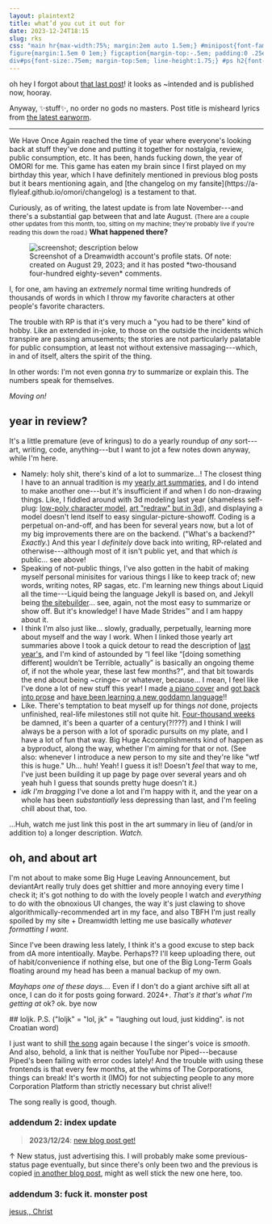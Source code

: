 ```yaml
---
layout: plaintext2
title: what’d you cut it out for
date: 2023-12-24T18:15
slug: rks
css: "main hr{max-width:75%; margin:2em auto 1.5em;} #minipost{font-family:cambria,georgia,serif; line-height:1.5; font-size:.9em;} #minipost a,#ps a{text-decoration-thickness:.15em;} @media (prefers-color-scheme:dark){#minipost a,#ps a{text-decoration-thickness:.1em; text-decoration-color:#808080;}}
figure{margin:1.5em 0 1em;} figcaption{margin-top:-.5em; padding:0 .25em; font-family:'segoe ui',sans-serif;} q{font-family:verdana,sans-serif; font-size:.8em; font-style:italic;}
div#ps{font-size:.75em; margin-top:5em; line-height:1.75;} #ps h2{font-size:1.25em; margin-bottom:.25em;} #ps h3{font-size:1.15em; margin-top:1.5em;} #ps blockquote p{font-size:1em;}"
---
```

oh hey I forgot about [that last post]({{site.url}}/blog/quickone)! it looks as ~intended and is published now, hooray.

Anyway, ✨stuff✨, no order no gods no masters. Post title is misheard lyrics from [the latest earworm](https://www.azlyrics.com/lyrics/rainbowkittensurprise/devillikeme.html).
<!--more-->

----

<div id="minipost" markdown="1">
We Have Once Again reached the time of year where everyone's looking back at stuff they've done and putting it together for nostalgia, review, public consumption, etc. It has been, hands fucking down, the year of <i style="text-transform:uppercase;font-style:normal;">Omori</i> for me. This game has eaten my brain since I first played on my birthday this year, which I have definitely mentioned in previous blog posts but it bears mentioning again, and [the changelog on my fansite](https://a-flyleaf.github.io/omori/changelog) is a testament to that.

Curiously, as of writing, the latest update is from late November---and there's a substantial gap between that and late August. <small>(There are a couple other updates from this month, too, sitting on my machine; they're probably live if you're reading this down the road.)</small> <b>What happened there?</b>

<figure><img src="{{site.url}}/assets/blog/girlhelp.png" alt="screenshot; description below">
<figcaption markdown="1">
Screenshot of a Dreamwidth account's profile stats. Of note: created on August 29, 2023; and it has posted *two-thousand four-hundred eighty-seven* comments.
</figcaption></figure>

I, for one, am having an *extremely* normal time writing hundreds of thousands of words in which I throw my favorite characters at other people's favorite characters.

The trouble with RP is that it's very much a "you had to be there" kind of hobby. Like an extended in-joke, to those on the outside the incidents which transpire are passing amusements; the stories are not particularly palatable for public consumption, at least not without extensive massaging---which, in and of itself, alters the spirit of the thing.

In other words: I'm not even gonna *try* to summarize or explain this. The numbers speak for themselves.

<i>Moving on!</i>

## year in review?
It's a little premature (eve of kringus) to do a yearly roundup of *any* sort---art, writing, code, anything---but I want to jot a few notes down anyway, while I'm here.

- Namely: holy shit, there's kind of a lot to summarize...! The closest thing I have to an annual tradition is my [yearly art summaries](https://www.deviantart.com/a-flyleaf/gallery?q=%23summary), and I do intend to make another one---but it's insufficient if and when I do non-drawing things. Like, I fiddled around with 3d modeling last year (shameless self-plug: [low-poly character model](https://a-flyleaf.github.io/ygbtdm/gallery/spin), [art "redraw" but in 3d](https://a-flyleaf.github.io/shriblets/2022-09-1920-3d/)), and displaying a model doesn't lend itself to easy singular-picture-showoff. Coding is a perpetual on-and-off, and has been for several years now, but a lot of my big improvements there are on the backend. ("What's a backend?" *Exactly.*) And this year I *definitely* dove back into writing, RP-related and otherwise---although most of it isn't public yet, and that which *is* public... see above!
- Speaking of not-public things, I've also gotten in the habit of making myself personal minisites for various things I like to keep track of; new words, writing notes, RP sagas, etc. I'm learning new things about Liquid all the time---Liquid being the language Jekyll is based on, and Jekyll being [the sitebuilder]({{site.url}}/colophon)... see, again, not the most easy to summarize or show off. But it's knowledge! I have Made Strides™ and I am happy about it.
- I think I'm also just like... slowly, gradually, perpetually, learning more about myself and the way I work. When I linked those yearly art summaries above I took a quick detour to read the description of [last year's](https://www.deviantart.com/a-flyleaf/art/2022-Summary-of-Art-943422632), and I'm kind of astounded by <q>I feel like “[doing something different] wouldn’t be Terrible, actually” is basically an ongoing theme of, if not the whole year, these last few months?</q>, and that bit towards the end about being ~cringe~ or whatever, because... I mean, I feel like I've done a lot of new stuff this year! I made [a piano cover](https://a-flyleaf.github.io/omori/piano) and [got back into prose](https://a-flyleaf.github.io/omori/writing/) and [have been learning a new goddamn language](https://a-flyleaf.github.io/omori/hrvatski/kuci)!!
- Like. There's temptation to beat myself up for things *not* done, projects unfinished, real-life milestones still not quite hit. [Four-thousand weeks](https://www.theguardian.com/books/2021/sep/01/four-thousand-weeks-by-oliver-burkeman-review-a-brief-treatise-on-time) be damned, it's been a quarter of a century(?!???) and I think I will always be a person with a lot of sporadic pursuits on my plate, and I have a lot of fun that way. Big Huge Accomplishments kind of happen as a byproduct, along the way, whether I'm aiming for that or not. (See also: whenever I introduce a new person to my site and they're like "wtf this is huge." Uh... huh! Yeah! I guess it is!! Doesn't *feel* that way to me, I've just been building it up page by page over several years and oh yeah huh I guess that sounds pretty huge doesn't it.)
- *idk I'm bragging* I've done a lot and I'm happy with it, and the year on a whole has been *substantially* less depressing than last, and I'm feeling chill about that, too.

...Huh, watch me just link this post in the art summary in lieu of (and/or in addition to) a longer description. *Watch.*

## oh, and about art
I'm not about to make some Big Huge Leaving Announcement, but deviantArt really truly does get shittier and more annoying every time I check it; it's got nothing to do with the lovely people I watch and *everything* to do with the obnoxious UI changes, the way it's just clawing to shove algorithmically-recommended art in my face, and also TBFH I'm just really spoiled by my site + Dreamwidth letting me use basically *whatever formatting I want*.

Since I've been drawing less lately, I think it's a good excuse to step back from dA more intentioally. Maybe. Perhaps?? I'll keep uploading there, out of habit/convenience if nothing else, but one of the Big Long-Term Goals floating around my head has been a manual backup of my own.

*Mayhaps one of these days....* Even if I don't do a giant archive sift all at once, I can do it for posts going forward. 2024+. *That's it that's what I'm getting at* ok? ok. bye now
</div>

<div id="ps" markdown="1">
## loljk. P.S.
("loljk" = "lol, jk" = "laughing out loud, just kidding". is not Croatian word)

I just want to shill [the song](https://yewtu.be/watch?v=rB3GPb-ylVI) again because I the singer's voice is *smooth*. And also, behold, a link that is neither YouTube nor Piped---because Piped's been failing with error codes lately! And the trouble with using these frontends is that every few months, at the whims of The Corporations, things can break! It's worth it (IMO) for not subjecting people to any more Corporation Platform than strictly necessary but christ alive!!

The song really is good, though.

### addendum 2: index update
> <b>2023/12/24</b>: [new blog post get!]()

↑ New status, just advertising this. I will probably make some previous-status page eventually, but since there's only been two and the previous is copied [in another blog post](bottleneck#but-today), might as well stick the new one here, too.

### addendum 3: fuck it. monster post
[jesus,, Christ](2023-monsterpost)
</div>